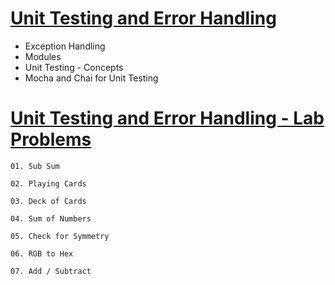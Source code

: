 # [Unit Testing and Error Handling](https://softuni.bg/trainings/4227/js-advanced-september-2023#lesson-59480)
- Exception Handling
- Modules
- Unit Testing - Concepts
- Mocha and Chai for Unit Testing

# [Unit Testing and Error Handling - Lab Problems](https://judge.softuni.org/Contests/2766/Unit-Testing-and-Error-Handling-Lab)

    01. Sub Sum

    02. Playing Cards

    03. Deck of Cards

    04. Sum of Numbers

    05. Check for Symmetry

    06. RGB to Hex

    07. Add / Subtract
